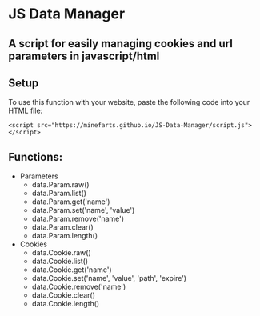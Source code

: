 
# JS Data Manager
A script for easily managing cookies and url parameters in javascript/html
-
Setup
-
To use this function with your website, paste the following code into your HTML file:

    <script src="https://minefarts.github.io/JS-Data-Manager/script.js"></script>

Functions:
-
- Parameters
	- data.Param.raw()
	- data.Param.list()
	- data.Param.get('name')
	- data.Param.set('name', 'value')
	- data.Param.remove('name')
	- data.Param.clear()
 	- data.Param.length()
- Cookies
	- data.Cookie.raw()
	- data.Cookie.list()
	- data.Cookie.get('name')
	- data.Cookie.set('name', 'value', 'path', 'expire')
	- data.Cookie.remove('name')
	- data.Cookie.clear()
 	- data.Cookie.length()
  
